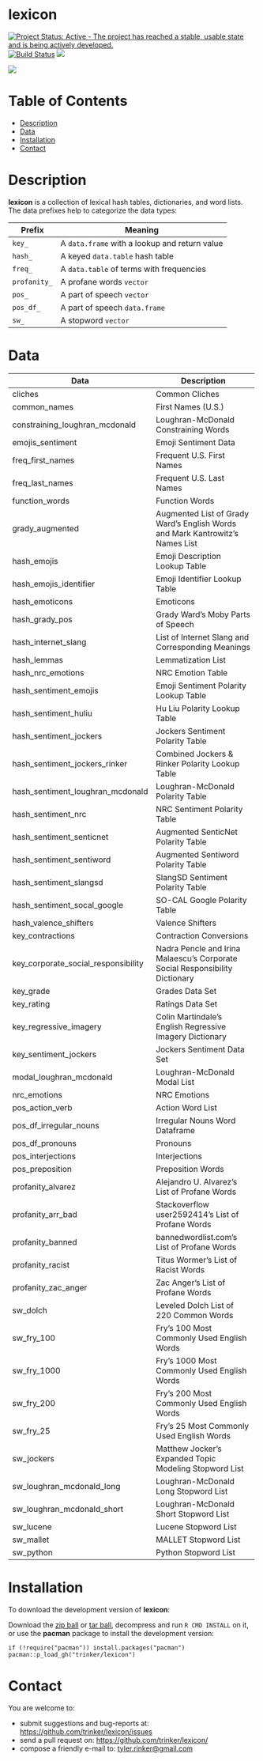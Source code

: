 lexicon   
============


[![Project Status: Active - The project has reached a stable, usable
state and is being actively
developed.](http://www.repostatus.org/badges/0.1.0/active.svg)](https://www.repostatus.org/#active)
[![Build
Status](https://travis-ci.org/trinker/lexicon.svg?branch=master)](https://travis-ci.org/trinker/lexicon)
[![](https://cranlogs.r-pkg.org/badges/lexicon)](https://cran.r-project.org/package=lexicon)

![](tools/lexicon_logo/r_lexicon.png)


Table of Contents
============

-   [Description](#description)
-   [Data](#data)
-   [Installation](#installation)
-   [Contact](#contact)

Description
============


**lexicon** is a collection of lexical hash tables, dictionaries, and
word lists. The data prefixes help to categorize the data types:

<table>
<thead>
<tr class="header">
<th>Prefix</th>
<th>Meaning</th>
</tr>
</thead>
<tbody>
<tr class="odd">
<td><code>key_</code></td>
<td>A <code>data.frame</code> with a lookup and return value</td>
</tr>
<tr class="even">
<td><code>hash_</code></td>
<td>A keyed <code>data.table</code> hash table</td>
</tr>
<tr class="odd">
<td><code>freq_</code></td>
<td>A <code>data.table</code> of terms with frequencies</td>
</tr>
<tr class="even">
<td><code>profanity_</code></td>
<td>A profane words <code>vector</code></td>
</tr>
<tr class="odd">
<td><code>pos_</code></td>
<td>A part of speech <code>vector</code></td>
</tr>
<tr class="even">
<td><code>pos_df_</code></td>
<td>A part of speech <code>data.frame</code></td>
</tr>
<tr class="odd">
<td><code>sw_</code></td>
<td>A stopword <code>vector</code></td>
</tr>
</tbody>
</table>

Data
====

<table style="width:99%;">
<colgroup>
<col style="width: 52%" />
<col style="width: 45%" />
</colgroup>
<thead>
<tr class="header">
<th>Data</th>
<th>Description</th>
</tr>
</thead>
<tbody>
<tr class="odd">
<td>cliches</td>
<td>Common Cliches</td>
</tr>
<tr class="even">
<td>common_names</td>
<td>First Names (U.S.)</td>
</tr>
<tr class="odd">
<td>constraining_loughran_mcdonald</td>
<td>Loughran-McDonald Constraining Words</td>
</tr>
<tr class="even">
<td>emojis_sentiment</td>
<td>Emoji Sentiment Data</td>
</tr>
<tr class="odd">
<td>freq_first_names</td>
<td>Frequent U.S. First Names</td>
</tr>
<tr class="even">
<td>freq_last_names</td>
<td>Frequent U.S. Last Names</td>
</tr>
<tr class="odd">
<td>function_words</td>
<td>Function Words</td>
</tr>
<tr class="even">
<td>grady_augmented</td>
<td>Augmented List of Grady Ward’s English Words and Mark Kantrowitz’s Names List</td>
</tr>
<tr class="odd">
<td>hash_emojis</td>
<td>Emoji Description Lookup Table</td>
</tr>
<tr class="even">
<td>hash_emojis_identifier</td>
<td>Emoji Identifier Lookup Table</td>
</tr>
<tr class="odd">
<td>hash_emoticons</td>
<td>Emoticons</td>
</tr>
<tr class="even">
<td>hash_grady_pos</td>
<td>Grady Ward’s Moby Parts of Speech</td>
</tr>
<tr class="odd">
<td>hash_internet_slang</td>
<td>List of Internet Slang and Corresponding Meanings</td>
</tr>
<tr class="even">
<td>hash_lemmas</td>
<td>Lemmatization List</td>
</tr>
<tr class="odd">
<td>hash_nrc_emotions</td>
<td>NRC Emotion Table</td>
</tr>
<tr class="even">
<td>hash_sentiment_emojis</td>
<td>Emoji Sentiment Polarity Lookup Table</td>
</tr>
<tr class="odd">
<td>hash_sentiment_huliu</td>
<td>Hu Liu Polarity Lookup Table</td>
</tr>
<tr class="even">
<td>hash_sentiment_jockers</td>
<td>Jockers Sentiment Polarity Table</td>
</tr>
<tr class="odd">
<td>hash_sentiment_jockers_rinker</td>
<td>Combined Jockers &amp; Rinker Polarity Lookup Table</td>
</tr>
<tr class="even">
<td>hash_sentiment_loughran_mcdonald</td>
<td>Loughran-McDonald Polarity Table</td>
</tr>
<tr class="odd">
<td>hash_sentiment_nrc</td>
<td>NRC Sentiment Polarity Table</td>
</tr>
<tr class="even">
<td>hash_sentiment_senticnet</td>
<td>Augmented SenticNet Polarity Table</td>
</tr>
<tr class="odd">
<td>hash_sentiment_sentiword</td>
<td>Augmented Sentiword Polarity Table</td>
</tr>
<tr class="even">
<td>hash_sentiment_slangsd</td>
<td>SlangSD Sentiment Polarity Table</td>
</tr>
<tr class="odd">
<td>hash_sentiment_socal_google</td>
<td>SO-CAL Google Polarity Table</td>
</tr>
<tr class="even">
<td>hash_valence_shifters</td>
<td>Valence Shifters</td>
</tr>
<tr class="odd">
<td>key_contractions</td>
<td>Contraction Conversions</td>
</tr>
<tr class="even">
<td>key_corporate_social_responsibility</td>
<td>Nadra Pencle and Irina Malaescu’s Corporate Social Responsibility Dictionary</td>
</tr>
<tr class="odd">
<td>key_grade</td>
<td>Grades Data Set</td>
</tr>
<tr class="even">
<td>key_rating</td>
<td>Ratings Data Set</td>
</tr>
<tr class="odd">
<td>key_regressive_imagery</td>
<td>Colin Martindale’s English Regressive Imagery Dictionary</td>
</tr>
<tr class="even">
<td>key_sentiment_jockers</td>
<td>Jockers Sentiment Data Set</td>
</tr>
<tr class="odd">
<td>modal_loughran_mcdonald</td>
<td>Loughran-McDonald Modal List</td>
</tr>
<tr class="even">
<td>nrc_emotions</td>
<td>NRC Emotions</td>
</tr>
<tr class="odd">
<td>pos_action_verb</td>
<td>Action Word List</td>
</tr>
<tr class="even">
<td>pos_df_irregular_nouns</td>
<td>Irregular Nouns Word Dataframe</td>
</tr>
<tr class="odd">
<td>pos_df_pronouns</td>
<td>Pronouns</td>
</tr>
<tr class="even">
<td>pos_interjections</td>
<td>Interjections</td>
</tr>
<tr class="odd">
<td>pos_preposition</td>
<td>Preposition Words</td>
</tr>
<tr class="even">
<td>profanity_alvarez</td>
<td>Alejandro U. Alvarez’s List of Profane Words</td>
</tr>
<tr class="odd">
<td>profanity_arr_bad</td>
<td>Stackoverflow user2592414’s List of Profane Words</td>
</tr>
<tr class="even">
<td>profanity_banned</td>
<td>bannedwordlist.com’s List of Profane Words</td>
</tr>
<tr class="odd">
<td>profanity_racist</td>
<td>Titus Wormer’s List of Racist Words</td>
</tr>
<tr class="even">
<td>profanity_zac_anger</td>
<td>Zac Anger’s List of Profane Words</td>
</tr>
<tr class="odd">
<td>sw_dolch</td>
<td>Leveled Dolch List of 220 Common Words</td>
</tr>
<tr class="even">
<td>sw_fry_100</td>
<td>Fry’s 100 Most Commonly Used English Words</td>
</tr>
<tr class="odd">
<td>sw_fry_1000</td>
<td>Fry’s 1000 Most Commonly Used English Words</td>
</tr>
<tr class="even">
<td>sw_fry_200</td>
<td>Fry’s 200 Most Commonly Used English Words</td>
</tr>
<tr class="odd">
<td>sw_fry_25</td>
<td>Fry’s 25 Most Commonly Used English Words</td>
</tr>
<tr class="even">
<td>sw_jockers</td>
<td>Matthew Jocker’s Expanded Topic Modeling Stopword List</td>
</tr>
<tr class="odd">
<td>sw_loughran_mcdonald_long</td>
<td>Loughran-McDonald Long Stopword List</td>
</tr>
<tr class="even">
<td>sw_loughran_mcdonald_short</td>
<td>Loughran-McDonald Short Stopword List</td>
</tr>
<tr class="odd">
<td>sw_lucene</td>
<td>Lucene Stopword List</td>
</tr>
<tr class="even">
<td>sw_mallet</td>
<td>MALLET Stopword List</td>
</tr>
<tr class="odd">
<td>sw_python</td>
<td>Python Stopword List</td>
</tr>
</tbody>
</table>

Installation
============

To download the development version of **lexicon**:

Download the [zip
ball](https://github.com/trinker/lexicon/zipball/master) or [tar
ball](https://github.com/trinker/lexicon/tarball/master), decompress and
run `R CMD INSTALL` on it, or use the **pacman** package to install the
development version:

    if (!require("pacman")) install.packages("pacman")
    pacman::p_load_gh("trinker/lexicon")

Contact
=======

You are welcome to:    
- submit suggestions and bug-reports at: <https://github.com/trinker/lexicon/issues>    
- send a pull request on: <https://github.com/trinker/lexicon/>    
- compose a friendly e-mail to: <tyler.rinker@gmail.com>    
